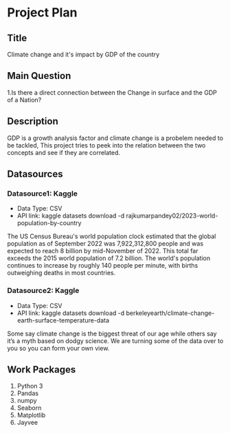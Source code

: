 # Project Plan

## Title
<!-- Give your project a short title. -->
Climate change and it's impact by GDP of the country
## Main Question

<!-- Think about one main question you want to answer based on the data. -->
1.Is there a direct connection between the Change in surface and the GDP of a Nation?
## Description

<!-- Describe your data science project in max. 200 words. Consider writing about why and how you attempt it. -->
GDP is a growth analysis factor and climate change is a probelem needed to be tackled, This project tries to peek into the relation between the two concepts and see if they are correlated. 

## Datasources

<!-- Describe each datasources you plan to use in a section. Use the prefic "DatasourceX" where X is the id of the datasource. -->

### Datasource1: Kaggle
* Data Type: CSV
* API link: kaggle datasets download -d rajkumarpandey02/2023-world-population-by-country

The US Census Bureau's world population clock estimated that the global population as of September 2022 was 7,922,312,800 people and was expected to reach 8 billion by mid-November of 2022. This total far exceeds the 2015 world population of 7.2 billion. The world's population continues to increase by roughly 140 people per minute, with births outweighing deaths in most countries.

### Datasource2: Kaggle
* Data Type: CSV
* API link: kaggle datasets download -d berkeleyearth/climate-change-earth-surface-temperature-data

Some say climate change is the biggest threat of our age while others say it’s a myth based on dodgy science. We are turning some of the data over to you so you can form your own view.


## Work Packages

<!-- List of work packages ordered sequentially, each pointing to an issue with more details. -->

1. Python 3
2. Pandas
3. numpy
4. Seaborn
5. Matplotlib
6. Jayvee
   
